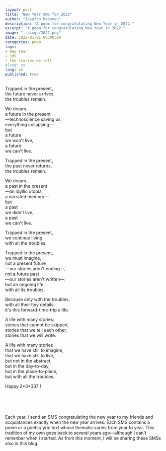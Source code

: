 ```yaml
---
layout: post
title: "New Year SMS for 2022"
author: "Iasafro Maesman"
description: "A poem for congratulating New Year in 2022."
excerpt: "A poem for congratulating New Year in 2022."
image: "../imgs/2022.png"
date: 2022-01-01 00:00:00
categories: poem
tags:
- New Year
- SMS
- the stories we tell
#lang: es
lang: en
published: true
---
```


Trapped in the present,  
the future never arrives,  
the troubles remain.

We dream...  
a future in the present  
—technoscience saving us,  
 everything collapsing—  
but  
a future  
we won't live,  
a future  
we can't live.

Trapped in the present,  
the past never returns,  
the troubles remain.

We dream...  
a past in the present  
—an idyllic utopia,  
 a narrated memory—  
but  
a past  
we didn't live,  
a past  
we can't live.

Trapped in the present,  
we continue living  
with all the troubles.  

Trapped in the present,  
we must imagine,  
not a present future  
—our stories aren't ending—,  
not a future past  
—our stories aren't written—,  
but an ongoing life  
with all its troubles.

Because only with the troubles,  
with all their tiny details,  
it's this forward-time-trip a life.

A life with many stories:  
stories that cannot be skipped,  
stories that we tell each other,  
stories that we will write.

A life with many stories  
that we have still to imagine,  
that we have still to live,  
but not in the abstract,  
but in the day-to-day,  
but in the place-to-place,  
but with all the troubles.

Happy 2\*3\*337 !  
<br/>
<br/>
<br/>
<br/>
<div class="jumbotron abstract"><it>
Each year, I send an SMS congratulating the new year to my friends and acquiatances exactly when the new year arrives. Each SMS contains a poem or a poetic/lyric text whose thematic varies from year to year. This tradition of my own goes back to several years ago—although I can't remenber when I started. As from this moment, I will be sharing these SMSs also in this blog.
</it></div>
